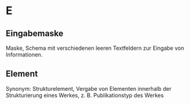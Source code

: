 # E

## Eingabemaske

Maske, Schema mit verschiedenen leeren Textfeldern zur Eingabe von Informationen.

## Element

Synonym: Strukturelement, Vergabe von Elementen innerhalb der Strukturierung eines Werkes, z. B. Publikationstyp des Werkes

